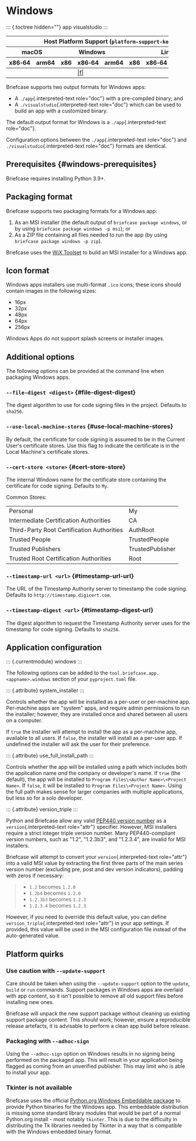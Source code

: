 # Windows

::: {.toctree hidden=""}
app visualstudio
:::

<table style="width:88%;">
<colgroup>
<col style="width: 11%" />
<col style="width: 10%" />
<col style="width: 7%" />
<col style="width: 5%" />
<col style="width: 6%" />
<col style="width: 5%" />
<col style="width: 5%" />
<col style="width: 7%" />
<col style="width: 11%" />
<col style="width: 7%" />
<col style="width: 10%" />
</colgroup>
<thead>
<tr>
<th colspan="11">Host Platform Support (<code class="interpreted-text"
role="ref">platform-support-key</code>)</th>
</tr>
<tr>
<th colspan="2">macOS</th>
<th colspan="5">Windows</th>
<th colspan="4">Linux</th>
</tr>
<tr>
<th>x86‑64</th>
<th>arm64</th>
<th>x86</th>
<th colspan="2">x86‑64</th>
<th colspan="2">arm64</th>
<th>x86</th>
<th>x86‑64</th>
<th>arm</th>
<th>arm64</th>
</tr>
</thead>
<tbody>
<tr>
<td></td>
<td></td>
<td></td>
<td colspan="2"><a href="##SUBST##|f|">|f|</a></td>
<td colspan="2"></td>
<td></td>
<td></td>
<td></td>
<td></td>
</tr>
</tbody>
</table>

Briefcase supports two output formats for Windows apps:

- A `./app`{.interpreted-text role="doc"} with a pre-compiled binary;
  and
- A `./visualstudio`{.interpreted-text role="doc"} which can be used to
  build an app with a customized binary.

The default output format for Windows is a `./app`{.interpreted-text
role="doc"}.

Configuration options between the `./app`{.interpreted-text role="doc"}
and `./visualstudio`{.interpreted-text role="doc"} formats are
identical.

## Prerequisites {#windows-prerequisites}

Briefcase requires installing Python 3.9+.

## Packaging format

Briefcase supports two packaging formats for a Windows app:

1.  As an MSI installer (the default output of
    `briefcase package windows`, or by using
    `briefcase package windows -p msi`); or
2.  As a ZIP file containing all files needed to run the app (by using
    `briefcase package windows -p zip`).

Briefcase uses the [WiX Toolset](https://www.firegiant.com/wixtoolset/)
to build an MSI installer for a Windows app.

## Icon format

Windows apps installers use multi-format `.ico` icons; these icons
should contain images in the following sizes:

- 16px
- 32px
- 48px
- 64px
- 256px

Windows Apps do not support splash screens or installer images.

## Additional options

The following options can be provided at the command line when packaging
Windows apps.

### `--file-digest <digest>` {#file-digest-digest}

The digest algorithm to use for code signing files in the project.
Defaults to `sha256`.

### `--use-local-machine-stores` {#use-local-machine-stores}

By default, the certificate for code signing is assumed to be in the
Current User's certificate stores. Use this flag to indicate the
certificate is in the Local Machine's certificate stores.

### `--cert-store <store>` {#cert-store-store}

The internal Windows name for the certificate store containing the
certificate for code signing. Defaults to `My`.

Common Stores:

|                                            |                  |
|--------------------------------------------|------------------|
| Personal                                   | My               |
| Intermediate Certification Authorities     | CA               |
| Third-Party Root Certification Authorities | AuthRoot         |
| Trusted People                             | TrustedPeople    |
| Trusted Publishers                         | TrustedPublisher |
| Trusted Root Certification Authorities     | Root             |

### `--timestamp-url <url>` {#timestamp-url-url}

The URL of the Timestamp Authority server to timestamp the code signing.
Defaults to `http://timestamp.digicert.com`.

### `--timestamp-digest <url>` {#timestamp-digest-url}

The digest algorithm to request the Timestamp Authority server uses for
the timestamp for code signing. Defaults to `sha256`.

## Application configuration

::: {.currentmodule}
windows
:::

The following options can be added to the
`tool.briefcase.app.<appname>.windows` section of your `pyproject.toml`
file.

::: {.attribute}
system_installer
:::

Controls whether the app will be installed as a per-user or per-machine
app. Per-machine apps are "system" apps, and require admin permissions
to run the installer; however, they are installed once and shared
between all users on a computer.

If `true` the installer will attempt to install the app as a per-machine
app, available to all users. If `false`, the installer will install as a
per-user app. If undefined the installer will ask the user for their
preference.

::: {.attribute}
use_full_install_path
:::

Controls whether the app will be installed using a path which includes
both the application name *and* the company or developer's name. If
`true` (the default), the app will be installed to
`Program Files\<Author Name>\<Project Name>`. If `false`, it will be
installed to `Program Files\<Project Name>`. Using the full path makes
sense for larger companies with multiple applications, but less so for a
solo developer.

::: {.attribute}
version_triple
:::

Python and Briefcase allow any valid [PEP440 version
number](https://peps.python.org/pep-0440/) as a
`version`{.interpreted-text role="attr"} specifier. However, MSI
installers require a strict integer triple version number. Many
PEP440-compliant version numbers, such as "1.2", "1.2.3b3", and
"1.2.3.4", are invalid for MSI installers.

Briefcase will attempt to convert your `version`{.interpreted-text
role="attr"} into a valid MSI value by extracting the first three parts
of the main series version number (excluding pre, post and dev version
indicators), padding with zeros if necessary:

> - `1.2` becomes `1.2.0`
> - `1.2b4` becomes `1.2.0`
> - `1.2.3b3` becomes `1.2.3`
> - `1.2.3.4` becomes `1.2.3`.

However, if you need to override this default value, you can define
`version_triple`{.interpreted-text role="attr"} in your app settings. If
provided, this value will be used in the MSI configuration file instead
of the auto-generated value.

## Platform quirks

### Use caution with `--update-support`

Care should be taken when using the `--update-support` option to the
`update`, `build` or `run` commands. Support packages in Windows apps
are overlaid with app content, so it isn't possible to remove all old
support files before installing new ones.

Briefcase will unpack the new support package without cleaning up
existing support package content. This *should* work; however, ensure a
reproducible release artefacts, it is advisable to perform a clean app
build before release.

### Packaging with `--adhoc-sign`

Using the `--adhoc-sign` option on Windows results in no signing being
performed on the packaged app. This will result in your application
being flagged as coming from an unverified publisher. This may limit who
is able to install your app.

### Tkinter is not available

Briefcase uses the official [Python.org Windows Embeddable
package](https://docs.python.org/3/using/windows.html#windows-embeddable)
to provide Python binaries for the Windows app. This embeddable
distribution is missing some standard library modules that would be part
of a normal Python.org install - most notably `tkinter`. This is due to
the difficulty in distributing the Tk libraries needed by Tkinter in a
way that is compatible with the Windows embedded binary format.
